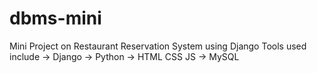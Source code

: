 # dbms-mini
Mini Project on Restaurant Reservation System using Django
Tools used include
-> Django
-> Python
-> HTML CSS JS
-> MySQL
